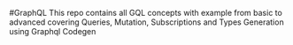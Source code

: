 #GraphQL
This repo contains all GQL concepts with example from basic to advanced covering Queries, Mutation, Subscriptions and Types Generation using Graphql Codegen
